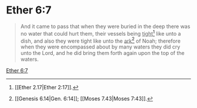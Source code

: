 # Ether 6:7

> And it came to pass that when they were buried in the deep there was no water that could hurt them, their vessels being <u>tight</u>[^a] like unto a dish, and also they were tight like unto the <u>ark</u>[^b] of Noah; therefore when they were encompassed about by many waters they did cry unto the Lord, and he did bring them forth again upon the top of the waters.

[Ether 6:7](https://www.churchofjesuschrist.org/study/scriptures/bofm/ether/6?lang=eng&id=p7#p7)


[^a]: [[Ether 2.17|Ether 2:17]].  
[^b]: [[Genesis 6.14|Gen. 6:14]]; [[Moses 7.43|Moses 7:43]].  
